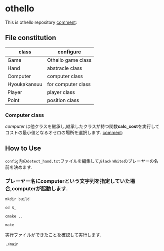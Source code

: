 # othello

This is othello repository
[comment]:

## File constitution

| class | configure |
----|----
| Game | Othello game class |
| Hand | abstracle class |
| Computer | computer class |
| Hyoukakansuu | for computer class |
| Player | player class |
| Point | position class |

[comment]:`csvdir`を設置後,簡易的なAIの実装に移動.

### Computer class
*computer* は他クラスを継承し,継承したクラスが持つ関数**calc_cost**を実行してコストの最小値となるオセロの場所を選択します.
[comment]:

## How to Use

`config`内の`detect_hand.txt`ファイルを編集して,`Black` `White`のプレーヤーの名前を決めます.

### プレーヤー名にcomputerという文字列を指定していた場合,computerが起動します.

`mkdir build`

`cd $_`

`cmake ..`

`make`

実行ファイルができたことを確認して実行します.

`./main`
